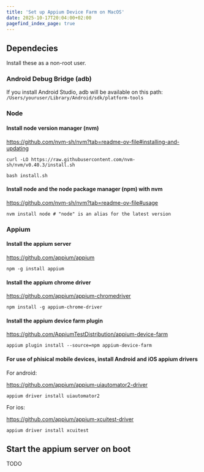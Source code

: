 ```yaml
---
title: 'Set up Appium Device Farm on MacOS'
date: 2025-10-17T20:04:00+02:00
pagefind_index_page: true
---
```


## Dependecies

Install these as a non-root user.

### Android Debug Bridge (adb)

If you install Android Studio, adb will be available on this path: `/Users/youruser/Library/Android/sdk/platform-tools`

### Node

#### Install node version manager (nvm)

https://github.com/nvm-sh/nvm?tab=readme-ov-file#installing-and-updating

```terminal
curl -LO https://raw.githubusercontent.com/nvm-sh/nvm/v0.40.3/install.sh
```
```terminal
bash install.sh
```

#### Install node and the node package manager (npm) with nvm

https://github.com/nvm-sh/nvm?tab=readme-ov-file#usage

```terminal
nvm install node # "node" is an alias for the latest version
```

### Appium

#### Install the appium server

https://github.com/appium/appium

```terminal
npm -g install appium
```

#### Install the appium chrome driver

https://github.com/appium/appium-chromedriver

```terminal
npm install -g appium-chrome-driver
```

#### Install the appium device farm plugin

https://github.com/AppiumTestDistribution/appium-device-farm

```terminal
appium plugin install --source=npm appium-device-farm
```

#### For use of phisical mobile devices, install Android and iOS appium drivers

For android:

https://github.com/appium/appium-uiautomator2-driver

```terminal
appium driver install uiautomator2
```

For ios:

https://github.com/appium/appium-xcuitest-driver

```terminal
appium driver install xcuitest
```

## Start the appium server on boot

TODO
